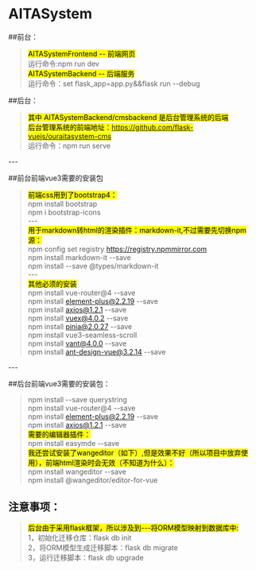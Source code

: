 # AITASystem<br/>
##前台：<br/>
><mark>AITASystemFrontend -- 前端网页</mark><br/>
运行命令:npm run dev<br/>
><mark>AITASystemBackend -- 后端服务</mark><br/>
运行命令：set flask_app=app.py&&flask run --debug<br/>

##后台：<br/>
><mark>其中 AITASystemBackend/cmsbackend 是后台管理系统的后端</mark><br/>
><mark>后台管理系统的前端地址：https://github.com/flask-vuejs/ouraitasystem-cms</mark><br/>
>运行命令：npm run serve <br/>

---<br/>

##前台前端vue3需要的安装包<br/>
><mark>前端css用到了bootstrap4：</mark><br/>
>npm install bootstrap<br/>
>npm i bootstrap-icons<br/>
---<br/>
><mark>用于markdown转html的渲染插件：markdown-it,不过需要先切换npm源：</mark><br/>
>npm config set registry https://registry.npmmirror.com<br/>
>npm install markdown-it --save<br/>
>npm install --save @types/markdown-it<br/>
---<br/>
><mark>其他必须的安装</mark><br/>
>npm install vue-router@4 --save<br/>
>npm install element-plus@2.2.19 --save<br/>
>npm install axios@1.2.1 --save<br/>
>npm install vuex@4.0.2 --save<br/>
>npm install pinia@2.0.27 --save<br/>
>npm install vue3-seamless-scroll<br/>
>npm install vant@4.0.0 --save<br/>
>npm install ant-design-vue@3.2.14 --save<br/>

---<br/>

##后台前端vue3需要的安装包：<br/>
>npm install --save querystring<br/>
>npm install vue-router@4 --save<br/>
>npm install element-plus@2.2.19 --save<br/>
>npm install axios@1.2.1 --save<br/>
><mark>需要的编辑器插件：</mark><br/>
>npm install easymde --save<br/>
><mark>我还尝试安装了wangeditor（如下）,但是效果不好（所以项目中放弃使用），前端html渲染时会无效（不知道为什么）：</mark><br/>
>npm install wangeditor --save<br/>
>npm install @wangeditor/editor-for-vue<br/>

## 注意事项：
><mark>后台由于采用flask框架，所以涉及到---将ORM模型映射到数据库中:</mark><br/>
>1，初始化迁移仓库：flask db init<br/>
>2，将ORM模型生成迁移脚本：flask db migrate<br/>
>3，运行迁移脚本：flask db upgrade<br/>
